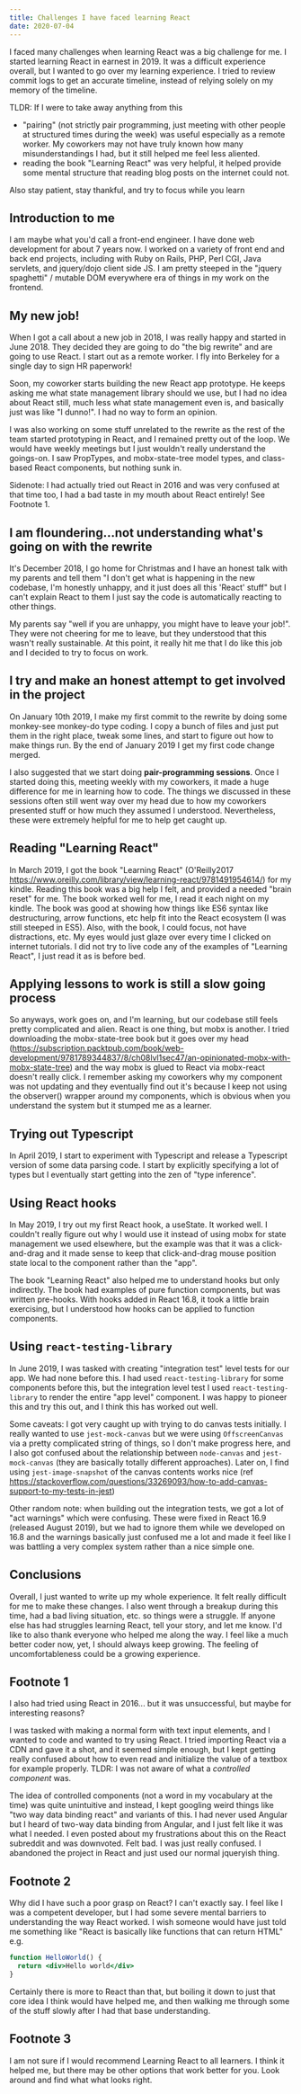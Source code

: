 ```yaml
---
title: Challenges I have faced learning React
date: 2020-07-04
---
```


I faced many challenges when learning React was a big challenge for me. I
started learning React in earnest in 2019. It was a difficult experience
overall, but I wanted to go over my learning experience. I tried to review
commit logs to get an accurate timeline, instead of relying solely on my memory
of the timeline.

TLDR: If I were to take away anything from this

- "pairing" (not strictly pair programming, just meeting with other people at
  structured times during the week) was useful especially as a remote worker. My
  coworkers may not have truly known how many misunderstandings I had, but it
  still helped me feel less aliented.
- reading the book "Learning React" was very helpful, it helped provide some
  mental structure that reading blog posts on the internet could not.

Also stay patient, stay thankful, and try to focus while you learn

## Introduction to me

I am maybe what you'd call a front-end engineer. I have done web development for
about 7 years now. I worked on a variety of front end and back end projects,
including with Ruby on Rails, PHP, Perl CGI, Java servlets, and jquery/dojo
client side JS. I am pretty steeped in the "jquery spaghetti" / mutable DOM
everywhere era of things in my work on the frontend.

## My new job!

When I got a call about a new job in 2018, I was really happy and started in
June 2018. They decided they are going to do "the big rewrite" and are going to
use React. I start out as a remote worker. I fly into Berkeley for a single day
to sign HR paperwork!

Soon, my coworker starts building the new React app prototype. He keeps asking
me what state management library should we use, but I had no idea about React
still, much less what state management even is, and basically just was like "I
dunno!". I had no way to form an opinion.

I was also working on some stuff unrelated to the rewrite as the rest of the
team started prototyping in React, and I remained pretty out of the loop. We
would have weekly meetings but I just wouldn't really understand the goings-on.
I saw PropTypes, and mobx-state-tree model types, and class-based React
components, but nothing sunk in.

Sidenote: I had actually tried out React in 2016 and was very confused at that
time too, I had a bad taste in my mouth about React entirely! See Footnote 1.

## I am floundering...not understanding what's going on with the rewrite

It's December 2018, I go home for Christmas and I have an honest talk with my
parents and tell them "I don't get what is happening in the new codebase, I'm
honestly unhappy, and it just does all this 'React' stuff" but I can't explain
React to them I just say the code is automatically reacting to other things.

My parents say "well if you are unhappy, you might have to leave your job!".
They were not cheering for me to leave, but they understood that this wasn't
really sustainable. At this point, it really hit me that I do like this job and
I decided to try to focus on work.

## I try and make an honest attempt to get involved in the project

On January 10th 2019, I make my first commit to the rewrite by doing some
monkey-see monkey-do type coding. I copy a bunch of files and just put them in
the right place, tweak some lines, and start to figure out how to make things
run. By the end of January 2019 I get my first code change merged.

I also suggested that we start doing **pair-programming sessions**. Once I
started doing this, meeting weekly with my coworkers, it made a huge difference
for me in learning how to code. The things we discussed in these sessions often
still went way over my head due to how my coworkers presented stuff or how much
they assumed I understood. Nevertheless, these were extremely helpful for me to
help get caught up.

## Reading "Learning React"

In March 2019, I got the book "Learning React" (O'Reilly2017
https://www.oreilly.com/library/view/learning-react/9781491954614/) for my
kindle. Reading this book was a big help I felt, and provided a needed "brain
reset" for me. The book worked well for me, I read it each night on my kindle.
The book was good at showing how things like ES6 syntax like destructuring,
arrow functions, etc help fit into the React ecosystem (I was still steeped in
ES5). Also, with the book, I could focus, not have distractions, etc. My eyes
would just glaze over every time I clicked on internet tutorials. I did not try
to live code any of the examples of "Learning React", I just read it as is
before bed.

## Applying lessons to work is still a slow going process

So anyways, work goes on, and I'm learning, but our codebase still feels pretty
complicated and alien. React is one thing, but mobx is another. I tried
downloading the mobx-state-tree book but it goes over my head
(https://subscription.packtpub.com/book/web-development/9781789344837/8/ch08lvl1sec47/an-opinionated-mobx-with-mobx-state-tree)
and the way mobx is glued to React via mobx-react doesn't really click. I
remember asking my coworkers why my component was not updating and they
eventually find out it's because I keep not using the observer() wrapper around
my components, which is obvious when you understand the system but it stumped me
as a learner.

## Trying out Typescript

In April 2019, I start to experiment with Typescript and release a Typescript
version of some data parsing code. I start by explicitly specifying a lot of
types but I eventually start getting into the zen of "type inference".

## Using React hooks

In May 2019, I try out my first React hook, a useState. It worked well. I
couldn't really figure out why I would use it instead of using mobx for state
management we used elsewhere, but the example was that it was a click-and-drag
and it made sense to keep that click-and-drag mouse position state local to the
component rather than the "app".

The book "Learning React" also helped me to understand hooks but only
indirectly. The book had examples of pure function components, but was written
pre-hooks. With hooks added in React 16.8, it took a little brain exercising,
but I understood how hooks can be applied to function components.

## Using `react-testing-library`

In June 2019, I was tasked with creating "integration test" level tests for our
app. We had none before this. I had used `react-testing-library` for some
components before this, but the integration level test I used
`react-testing-library` to render the entire "app level" component. I was happy
to pioneer this and try this out, and I think this has worked out well.

Some caveats: I got very caught up with trying to do canvas tests initially. I
really wanted to use `jest-mock-canvas` but we were using `OffscreenCanvas` via
a pretty complicated string of things, so I don't make progress here, and I also
got confused about the relationship between `node-canvas` and `jest-mock-canvas`
(they are basically totally different approaches). Later on, I find using
`jest-image-snapshot` of the canvas contents works nice (ref
https://stackoverflow.com/questions/33269093/how-to-add-canvas-support-to-my-tests-in-jest)

Other random note: when building out the integration tests, we got a lot of "act
warnings" which were confusing. These were fixed in React 16.9 (released August
2019), but we had to ignore them while we developed on 16.8 and the warnings
basically just confused me a lot and made it feel like I was battling a very
complex system rather than a nice simple one.

## Conclusions

Overall, I just wanted to write up my whole experience. It felt really difficult
for me to make these changes. I also went through a breakup during this time,
had a bad living situation, etc. so things were a struggle. If anyone else has
had struggles learning React, tell your story, and let me know. I'd like to also
thank everyone who helped me along the way. I feel like a much better coder now,
yet, I should always keep growing. The feeling of uncomfortableness could be a
growing experience.

## Footnote 1

I also had tried using React in 2016... but it was unsuccessful, but maybe for
interesting reasons?

I was tasked with making a normal form with text input elements, and I wanted to
code and wanted to try using React. I tried importing React via a CDN and gave
it a shot, and it seemed simple enough, but I kept getting really confused about
how to even read and initialize the value of a textbox for example properly.
TLDR: I was not aware of what a _controlled component_ was.

The idea of controlled components (not a word in my vocabulary at the time) was
quite unintuitive and instead, I kept googling weird things like "two way data
binding react" and variants of this. I had never used Angular but I heard of
two-way data binding from Angular, and I just felt like it was what I needed. I
even posted about my frustrations about this on the React subreddit and was
downvoted. Felt bad. I was just really confused. I abandoned the project in
React and just used our normal jqueryish thing.

## Footnote 2

Why did I have such a poor grasp on React? I can't exactly say. I feel like I
was a competent developer, but I had some severe mental barriers to
understanding the way React worked. I wish someone would have just told me
something like "React is basically like functions that can return HTML" e.g.

```jsx
function HelloWorld() {
  return <div>Hello world</div>
}
```

Certainly there is more to React than that, but boiling it down to just that
core idea I think would have helped me, and then walking me through some of the
stuff slowly after I had that base understanding.

## Footnote 3

I am not sure if I would recommend Learning React to all learners. I think it
helped me, but there may be other options that work better for you. Look around
and find what what looks right.
